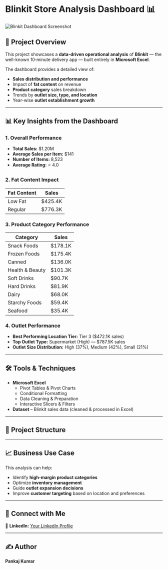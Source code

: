 
# Blinkit Store Analysis Dashboard 📊

![Blinkit Dashboard Screenshot](dashboard.png)

## 📌 Project Overview
This project showcases a **data-driven operational analysis** of **Blinkit** — the well-known 10‑minute delivery app — built entirely in **Microsoft Excel**.

The dashboard provides a detailed view of:
- **Sales distribution and performance**
- Impact of **fat content** on revenue
- **Product category** sales breakdown
- Trends by **outlet size, type, and location**
- Year-wise **outlet establishment growth**

---

## 📊 Key Insights from the Dashboard

### **1. Overall Performance**
- **Total Sales:** $1.20M
- **Average Sales per Item:** $141
- **Number of Items:** 8,523
- **Average Rating:** ⭐ 4.0

### **2. Fat Content Impact**
| Fat Content | Sales       |
|-------------|------------|
| Low Fat     | $425.4K    |
| Regular     | $776.3K    |

### **3. Product Category Performance**
| Category           | Sales     |
|--------------------|----------|
| Snack Foods        | $178.1K |
| Frozen Foods       | $175.4K |
| Canned             | $136.0K |
| Health & Beauty    | $101.3K |
| Soft Drinks        | $90.7K  |
| Hard Drinks        | $81.9K  |
| Dairy              | $68.0K  |
| Starchy Foods      | $59.4K  |
| Seafood            | $35.4K  |

### **4. Outlet Performance**
- **Best Performing Location Tier:** Tier 3 ($472.1K sales)
- **Top Outlet Type:** Supermarket (High) — $787.5K sales
- **Outlet Size Distribution:** High (37%), Medium (42%), Small (21%)

---

## 🛠 Tools & Techniques
- **Microsoft Excel**
  - Pivot Tables & Pivot Charts
  - Conditional Formatting
  - Data Cleaning & Preparation
  - Interactive Slicers & Filters
- **Dataset** – Blinkit sales data (cleaned & processed in Excel)

---

## 📂 Project Structure

---

## 📈 Business Use Case
This analysis can help:
- Identify **high‑margin product categories**
- Optimize **inventory management**
- Guide **outlet expansion decisions**
- Improve **customer targeting** based on location and preferences

---

## 🔗 Connect with Me
💼 **LinkedIn:** [Your LinkedIn Profile](https://www.linkedin.com/in/your-profile)

---

## ✍️ Author
**Pankaj Kumar**
